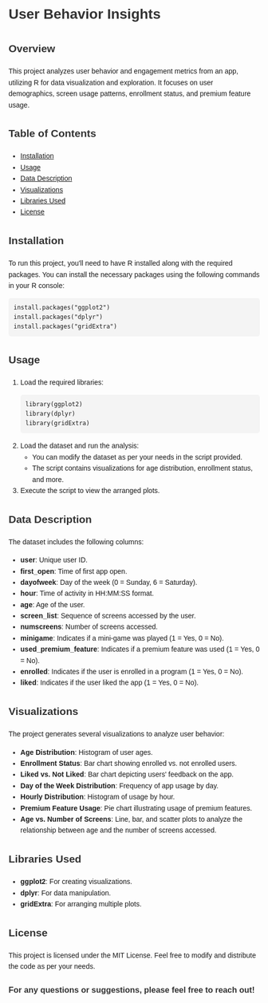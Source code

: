 <!DOCTYPE html>
<html lang="en">
<head>
    <meta charset="UTF-8">
    <meta name="viewport" content="width=device-width, initial-scale=1.0">
    <title>User Behavior Insights - README</title>
    <style>
        body {
            font-family: Arial, sans-serif;
            line-height: 1.6;
            margin: 20px;
        }
        h1, h2, h3 {
            color: #333;
        }
        pre {
            background-color: #f4f4f4;
            padding: 10px;
            border-radius: 5px;
            overflow-x: auto;
        }
    </style>
</head>
<body>

<h1>User Behavior Insights</h1>

<h2>Overview</h2>
<p>This project analyzes user behavior and engagement metrics from an app, utilizing R for data visualization and exploration. It focuses on user demographics, screen usage patterns, enrollment status, and premium feature usage.</p>

<h2>Table of Contents</h2>
<ul>
    <li><a href="#installation">Installation</a></li>
    <li><a href="#usage">Usage</a></li>
    <li><a href="#data-description">Data Description</a></li>
    <li><a href="#visualizations">Visualizations</a></li>
    <li><a href="#libraries-used">Libraries Used</a></li>
    <li><a href="#license">License</a></li>
</ul>

<h2 id="installation">Installation</h2>
<p>To run this project, you'll need to have R installed along with the required packages. You can install the necessary packages using the following commands in your R console:</p>
<pre><code>install.packages("ggplot2")
install.packages("dplyr")
install.packages("gridExtra")</code></pre>

<h2 id="usage">Usage</h2>
<ol>
    <li>Load the required libraries:
        <pre><code>library(ggplot2)
library(dplyr)
library(gridExtra)</code></pre>
    </li>
    <li>Load the dataset and run the analysis:
        <ul>
            <li>You can modify the dataset as per your needs in the script provided.</li>
            <li>The script contains visualizations for age distribution, enrollment status, and more.</li>
        </ul>
    </li>
    <li>Execute the script to view the arranged plots.</li>
</ol>

<h2 id="data-description">Data Description</h2>
<p>The dataset includes the following columns:</p>
<ul>
    <li><strong>user</strong>: Unique user ID.</li>
    <li><strong>first_open</strong>: Time of first app open.</li>
    <li><strong>dayofweek</strong>: Day of the week (0 = Sunday, 6 = Saturday).</li>
    <li><strong>hour</strong>: Time of activity in HH:MM:SS format.</li>
    <li><strong>age</strong>: Age of the user.</li>
    <li><strong>screen_list</strong>: Sequence of screens accessed by the user.</li>
    <li><strong>numscreens</strong>: Number of screens accessed.</li>
    <li><strong>minigame</strong>: Indicates if a mini-game was played (1 = Yes, 0 = No).</li>
    <li><strong>used_premium_feature</strong>: Indicates if a premium feature was used (1 = Yes, 0 = No).</li>
    <li><strong>enrolled</strong>: Indicates if the user is enrolled in a program (1 = Yes, 0 = No).</li>
    <li><strong>liked</strong>: Indicates if the user liked the app (1 = Yes, 0 = No).</li>
</ul>

<h2 id="visualizations">Visualizations</h2>
<p>The project generates several visualizations to analyze user behavior:</p>
<ul>
    <li><strong>Age Distribution</strong>: Histogram of user ages.</li>
    <li><strong>Enrollment Status</strong>: Bar chart showing enrolled vs. not enrolled users.</li>
    <li><strong>Liked vs. Not Liked</strong>: Bar chart depicting users' feedback on the app.</li>
    <li><strong>Day of the Week Distribution</strong>: Frequency of app usage by day.</li>
    <li><strong>Hourly Distribution</strong>: Histogram of usage by hour.</li>
    <li><strong>Premium Feature Usage</strong>: Pie chart illustrating usage of premium features.</li>
    <li><strong>Age vs. Number of Screens</strong>: Line, bar, and scatter plots to analyze the relationship between age and the number of screens accessed.</li>
</ul>

<h2 id="libraries-used">Libraries Used</h2>
<ul>
    <li><strong>ggplot2</strong>: For creating visualizations.</li>
    <li><strong>dplyr</strong>: For data manipulation.</li>
    <li><strong>gridExtra</strong>: For arranging multiple plots.</li>
</ul>

<h2 id="license">License</h2>
<p>This project is licensed under the MIT License. Feel free to modify and distribute the code as per your needs.</p>

<h3>For any questions or suggestions, please feel free to reach out!</h3>

</body>
</html>

